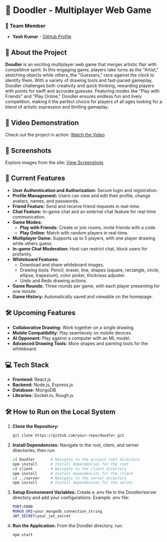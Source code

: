# 🎨 Doodler - Multiplayer Web Game 


### 👥 Team Member
- **Yash Kumar** - [GitHub Profile](https://github.com/yash1721/)

## 📜 About the Project

**Doodler** is an exciting multiplayer web game that merges artistic flair with competitive spirit. In this engaging game, players take turns as the "Artist," sketching objects while others, the "Guessers," race against the clock to identify them. With a variety of drawing tools and fast-paced gameplay, Doodler challenges both creativity and quick thinking, rewarding players with points for swift and accurate guesses. Featuring modes like "Play with Friends" and "Play Online," Doodler ensures endless fun and lively competition, making it the perfect choice for players of all ages looking for a blend of artistic expression and thrilling gameplay.

## 🎥 Video Demonstration

Check out the project in action: [Watch the Video](https://drive.google.com/drive/folders/1ijB97ziIfwLNaNVH4vWFgyzaD0HsueDK)

## 📸 Screenshots

Explore images from the site: [View Screenshots](https://drive.google.com/drive/folders/122Nu5mHcoJPQwgyVg9vAnTSFg_o1yeo7)

## 🚀 Current Features

- **User Authentication and Authorization:** Secure login and registration.
- **Profile Management:** Users can view and edit their profile, change avatars, names, and passwords.
- **Friend Feature:** Send and receive friend requests in real-time.
- **Chat Feature:** In-game chat and an external chat feature for real-time communication.
- **Game Modes:**
  - **Play with Friends:** Create or join rooms, invite friends with a code.
  - **Play Online:** Match with random players in real-time.
- **Multiplayer Game:** Supports up to 5 players, with one player drawing while others guess.
- **In-game Chat Moderation:** Host can restrict chat, block users for profanity.
- **Whiteboard Features:**
  - Download and share whiteboard images.
  - Drawing tools: Pencil, eraser, line, shapes (square, rectangle, circle, ellipse, trapezium), color picker, thickness adjuster.
  - Undo and Redo drawing actions.
- **Game Rounds:** Three rounds per game, with each player presenting for one minute.
- **Game History:** Automatically saved and viewable on the homepage.

## 🛠 Upcoming Features

- **Collaborative Drawing:** Work together on a single drawing.
- **Mobile Compatibility:** Play seamlessly on mobile devices.
- **AI Opponent:** Play against a computer with an ML model.
- **Advanced Drawing Tools:** More shapes and painting tools for the whiteboard.

## 💻 Tech Stack

- **Frontend:** React.js
- **Backend:** Node.js, Express.js
- **Database:** MongoDB
- **Libraries:** Socket.io, Rough.js

## 🛠 How to Run on the Local System

1. **Clone the Repository:**
   ```bash
   git clone https://github.com/your-repo/doodler.git

2. **Install Dependencies:** Navigate to the root, client, and server directories, then run:
    ```bash
    cd Doodler       # Navigate to the project root directory
    npm install      # Install dependencies for the root
    cd client        # Navigate to the client directory
    npm install      # Install dependencies for the client
    cd ../server     # Navigate to the server directory
    npm install      # Install dependencies for the server

3. **Setup Environment Variables:** Create a .env file in the Doodler/server directory and add your             configurations. Example .env file:
    ```bash
    PORT=5000
    MONGO_URI=your_mongodb_connection_string
    JWT_SECRET=your_jwt_secret

4. **Run the Application:** From the Doodler directory, run:
    ```bash
    npm start

